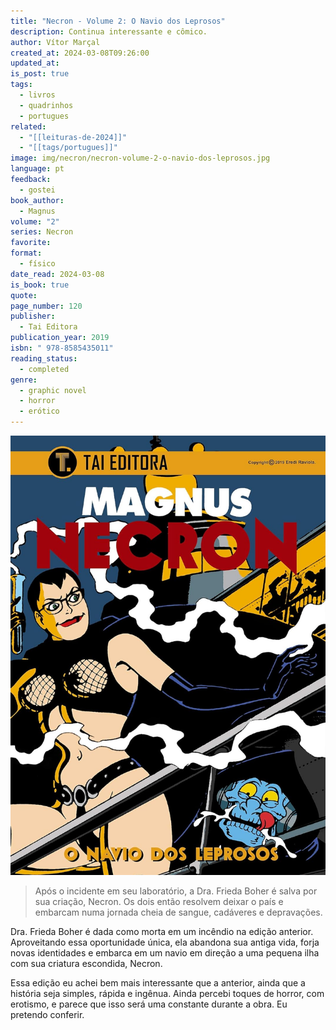 ```yaml
---
title: "Necron - Volume 2: O Navio dos Leprosos"
description: Continua interessante e cômico.
author: Vítor Marçal
created_at: 2024-03-08T09:26:00
updated_at: 
is_post: true
tags:
  - livros
  - quadrinhos
  - portugues
related:
  - "[[leituras-de-2024]]"
  - "[[tags/portugues]]"
image: img/necron/necron-volume-2-o-navio-dos-leprosos.jpg
language: pt
feedback:
  - gostei
book_author:
  - Magnus
volume: "2"
series: Necron
favorite: 
format:
  - físico
date_read: 2024-03-08
is_book: true
quote: 
page_number: 120
publisher:
  - Tai Editora
publication_year: 2019
isbn: " 978-8585435011"
reading_status:
  - completed
genre:
  - graphic novel
  - horror
  - erótico
---
```


![necron-volume-2-o-navio-dos-leprosos](img/necron/necron-volume-2-o-navio-dos-leprosos.jpg)

> Após o incidente em seu laboratório, a Dra. Frieda Boher é salva por sua criação, Necron. Os dois então resolvem deixar o país e embarcam numa jornada cheia de sangue, cadáveres e depravações.

Dra. Frieda Boher é dada como morta em um incêndio na edição anterior. Aproveitando essa oportunidade única, ela abandona sua antiga vida, forja novas identidades e embarca em um navio em direção a uma pequena ilha com sua criatura escondida, Necron.

Essa edição eu achei bem mais interessante que a anterior, ainda que a história seja simples, rápida e ingênua. Ainda percebi toques de horror, com erotismo, e parece que isso será uma constante durante a obra. Eu pretendo conferir.
